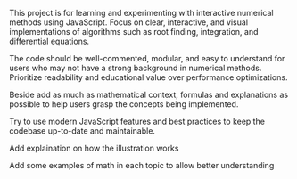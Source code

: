 <!-- Use this file to provide workspace-specific custom instructions to Copilot. For more details, visit https://code.visualstudio.com/docs/copilot/copilot-customization#_use-a-githubcopilotinstructionsmd-file -->

This project is for learning and experimenting with interactive numerical methods using JavaScript. Focus on clear, interactive, and visual implementations of algorithms such as root finding, integration, and differential equations.

The code should be well-commented, modular, and easy to understand for users who may not have a strong background in numerical methods. Prioritize readability and educational value over performance optimizations.

Beside add as much as mathematical context, formulas and explanations as possible to help users grasp the concepts being implemented.

Try to use modern JavaScript features and best practices to keep the codebase up-to-date and maintainable.

Add explaination on how the illustration works

Add some examples of math in each topic to allow better understanding
